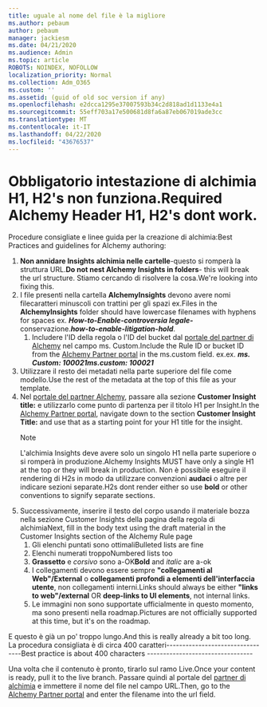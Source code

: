 ```yaml
---
title: uguale al nome del file è la migliore
ms.author: pebaum
author: pebaum
manager: jackiesm
ms.date: 04/21/2020
ms.audience: Admin
ms.topic: article
ROBOTS: NOINDEX, NOFOLLOW
localization_priority: Normal
ms.collection: Adm_O365
ms.custom: ''
ms.assetid: (guid of old soc version if any)
ms.openlocfilehash: e2dcca1295e37007593b34c2d818ad1d1133e4a1
ms.sourcegitcommit: 55eff703a17e500681d8fa6a87eb067019ade3cc
ms.translationtype: MT
ms.contentlocale: it-IT
ms.lasthandoff: 04/22/2020
ms.locfileid: "43676537"
---
```

# <a name="required-alchemy-header-h1-h2s-dont-work"></a><span data-ttu-id="1cb9d-102">Obbligatorio intestazione di alchimia H1, H2's non funziona.</span><span class="sxs-lookup"><span data-stu-id="1cb9d-102">Required Alchemy Header H1, H2's dont work.</span></span>
<span data-ttu-id="1cb9d-103">Procedure consigliate e linee guida per la creazione di alchimia:</span><span class="sxs-lookup"><span data-stu-id="1cb9d-103">Best Practices and guidelines for Alchemy authoring:</span></span>

1. <span data-ttu-id="1cb9d-104">**Non annidare Insights alchimia nelle cartelle**-questo si romperà la struttura URL.</span><span class="sxs-lookup"><span data-stu-id="1cb9d-104">**Do not nest Alchemy Insights in folders**- this will break the url structure.</span></span> <span data-ttu-id="1cb9d-105">Stiamo cercando di risolvere la cosa.</span><span class="sxs-lookup"><span data-stu-id="1cb9d-105">We're looking into fixing this.</span></span>
1. <span data-ttu-id="1cb9d-106">I file presenti nella cartella **AlchemyInsights** devono avere nomi filecaratteri minuscoli con trattini per gli spazi ex.</span><span class="sxs-lookup"><span data-stu-id="1cb9d-106">Files in the **AlchemyInsights** folder should have lowercase filenames with hyphens for spaces ex.</span></span> <span data-ttu-id="1cb9d-107">***How-to-Enable-controversia legale-*** conservazione.</span><span class="sxs-lookup"><span data-stu-id="1cb9d-107">***how-to-enable-litigation-hold***.</span></span>
    1. <span data-ttu-id="1cb9d-108">Includere l'ID della regola o l'ID del bucket dal [portale del partner di Alchemy](https://alchemyportal.azurewebsites.net) nel campo ms. Custom.</span><span class="sxs-lookup"><span data-stu-id="1cb9d-108">Include the Rule ID or bucket ID from the [Alchemy Partner portal](https://alchemyportal.azurewebsites.net) in the ms.custom field.</span></span> <span data-ttu-id="1cb9d-109">ex.</span><span class="sxs-lookup"><span data-stu-id="1cb9d-109">ex.</span></span> <span data-ttu-id="1cb9d-110">***ms. Custom: 100021***</span><span class="sxs-lookup"><span data-stu-id="1cb9d-110">***ms.custom: 100021***</span></span>
1. <span data-ttu-id="1cb9d-111">Utilizzare il resto dei metadati nella parte superiore del file come modello.</span><span class="sxs-lookup"><span data-stu-id="1cb9d-111">Use the rest of the metadata at the top of this file as your template.</span></span>
1. <span data-ttu-id="1cb9d-112">Nel [portale del partner Alchemy](https://alchemyportal.azurewebsites.net), passare alla sezione **Customer Insight title:** e utilizzarlo come punto di partenza per il titolo H1 per Insight.</span><span class="sxs-lookup"><span data-stu-id="1cb9d-112">In the [Alchemy Partner portal](https://alchemyportal.azurewebsites.net), navigate down to the section **Customer Insight Title:** and use that as a starting point for your H1 title for the insight.</span></span> 
    > [!NOTE]
    > <span data-ttu-id="1cb9d-113">L'alchimia Insights deve avere solo un singolo H1 nella parte superiore o si romperà in produzione.</span><span class="sxs-lookup"><span data-stu-id="1cb9d-113">Alchemy Insights MUST have only a single H1 at the top or they will break in production.</span></span> <span data-ttu-id="1cb9d-114">Non è possibile eseguire il rendering di H2s in modo da utilizzare convenzioni **audaci** o altre per indicare sezioni separate.</span><span class="sxs-lookup"><span data-stu-id="1cb9d-114">H2s dont render either so use **bold** or other conventions to signify separate sections.</span></span>
1. <span data-ttu-id="1cb9d-115">Successivamente, inserire il testo del corpo usando il materiale bozza nella sezione Customer Insights della pagina della regola di alchimia</span><span class="sxs-lookup"><span data-stu-id="1cb9d-115">Next, fill in the body text using the draft material in the Customer Insights section of the Alchemy Rule page</span></span>
    1. <span data-ttu-id="1cb9d-116">Gli elenchi puntati sono ottimali</span><span class="sxs-lookup"><span data-stu-id="1cb9d-116">Bulleted lists are fine</span></span>
    1. <span data-ttu-id="1cb9d-117">Elenchi numerati troppo</span><span class="sxs-lookup"><span data-stu-id="1cb9d-117">Numbered lists too</span></span>
    1. <span data-ttu-id="1cb9d-118">**Grassetto** e *corsivo* sono a-OK</span><span class="sxs-lookup"><span data-stu-id="1cb9d-118">**Bold** and *italic* are a-ok</span></span>
    1. <span data-ttu-id="1cb9d-119">I collegamenti devono essere sempre **"collegamenti al Web"/External** o **collegamenti profondi a elementi dell'interfaccia utente**, non collegamenti interni.</span><span class="sxs-lookup"><span data-stu-id="1cb9d-119">Links should always be either **"links to web"/external** OR **deep-links to UI elements**, not internal links.</span></span>
    1. <span data-ttu-id="1cb9d-120">Le immagini non sono supportate ufficialmente in questo momento, ma sono presenti nella roadmap.</span><span class="sxs-lookup"><span data-stu-id="1cb9d-120">Pictures are not officially supported at this time, but it's on the roadmap.</span></span>

<span data-ttu-id="1cb9d-121">E questo è già un po' troppo lungo.</span><span class="sxs-lookup"><span data-stu-id="1cb9d-121">And this is really already a bit too long.</span></span> <span data-ttu-id="1cb9d-122">La procedura consigliata è di circa 400 caratteri---------------------------------</span><span class="sxs-lookup"><span data-stu-id="1cb9d-122">Best practice is about 400 characters ---------------------------------</span></span>

<span data-ttu-id="1cb9d-123">Una volta che il contenuto è pronto, tirarlo sul ramo Live.</span><span class="sxs-lookup"><span data-stu-id="1cb9d-123">Once your content is ready, pull it to the live branch.</span></span> <span data-ttu-id="1cb9d-124">Passare quindi al portale del [partner di alchimia](https://alchemyportal.azurewebsites.net) e immettere il nome del file nel campo URL.</span><span class="sxs-lookup"><span data-stu-id="1cb9d-124">Then, go to the [Alchemy Partner portal](https://alchemyportal.azurewebsites.net) and enter the filename into the url field.</span></span> 